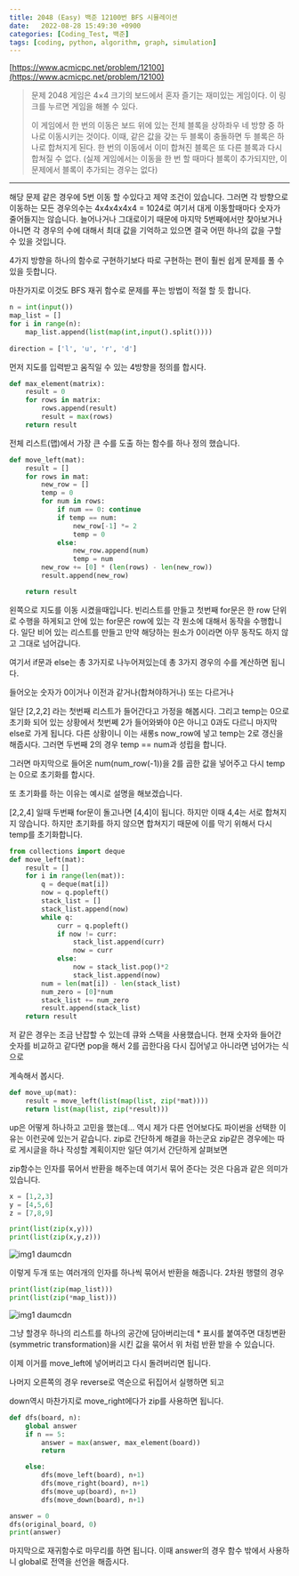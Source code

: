 ```yaml
---
title: 2048 (Easy) 백준 12100번 BFS 시뮬레이션
date:   2022-08-28 15:49:30 +0900
categories: [Coding_Test, 백준]
tags: [coding, python, algorithm, graph, simulation]
---
```


[https://www.acmicpc.net/problem/12100](https://www.acmicpc.net/problem/12100)

> 문제
> 2048 게임은 4×4 크기의 보드에서 혼자 즐기는 재미있는 게임이다. 이 링크를 누르면 게임을 해볼 수 있다.
> 
> 이 게임에서 한 번의 이동은 보드 위에 있는 전체 블록을 상하좌우 네 방향 중 하나로 이동시키는 것이다. 이때, 같은 값을 갖는 두 블록이 충돌하면 두 블록은 하나로 합쳐지게 된다. 한 번의 이동에서 이미 합쳐진 블록은 또 다른 블록과 다시 합쳐질 수 없다. (실제 게임에서는 이동을 한 번 할 때마다 블록이 추가되지만, 이 문제에서 블록이 추가되는 경우는 없다)

---

해당 문제 같은 경우에 5번 이동 할 수있다고 제약 조건이 있습니다. 그러면 각 방향으로 이동하는 모든 경우의수는 4x4x4x4x4 = 1024로 여기서 대게 이동할때마다 숫자가 줄어들지는 않습니다. 늘어나거나 그대로이기 때문에 마지막 5번째에서만 찾아보거나 아니면 각 경우의 수에 대해서 최대 값을 기억하고 있으면 결국 어떤 하나의 값을 구할 수 있을 것입니다.

4가지 방향을 하나의 함수로 구현하기보다 따로 구현하는 편이 훨씬 쉽게 문제를 풀 수 있을 듯합니다.

마찬가지로 이것도 BFS 재귀 함수로 문제를 푸는 방법이 적절 할 듯 합니다.

```py
n = int(input())
map_list = []
for i in range(n):
    map_list.append(list(map(int,input().split())))
    
direction = ['l', 'u', 'r', 'd']
```

먼저 지도를 입력받고 움직일 수 있는 4방향을 정의를 합시다.

```py
def max_element(matrix):
    result = 0
    for rows in matrix:
        rows.append(result)
        result = max(rows)
    return result
```

전체 리스트(맵)에서 가장 큰 수를 도출 하는 함수를 하나 정의 했습니다.

```py
def move_left(mat):
    result = []
    for rows in mat:
        new_row = []
        temp = 0
        for num in rows:
            if num == 0: continue
            if temp == num:
                new_row[-1] *= 2
                temp = 0
            else:
                new_row.append(num)
                temp = num
        new_row += [0] * (len(rows) - len(new_row))
        result.append(new_row)

    return result
```

왼쪽으로 지도를 이동 시켰을때입니다. 빈리스트를 만들고 첫번째 for문은 한 row 단위로 수행을 하게되고 안에 있는 for문은 row에 있는 각 원소에 대해서 동작을 수행합니다. 일단 비어 있는 리스트를 만들고 만약 해당하는 원소가 0이라면 아무 동작도 하지 않고 그대로 넘어갑니다.

여기서 if문과 else는 총 3가지로 나누어져있는데 총 3가지 경우의 수를 계산하면 됩니다.

들어오눈 숫자가 0이거나 이전과 같거나(합쳐야하거나) 또는 다르거나

일단 [2,2,2] 라는 첫번째 리스트가 들어간다고 가정을 해봅시다. 그리고 temp는 0으로 초기화 되어 있는 상황에서 첫번쩨 2가 들어와봐야 0은 아니고 0과도 다르니 마지막 else로 가게 됩니다. 다른 상황이니 이는 새롱s now_row에 넣고 temp는 2로 갱신을 해줍시다. 그러면 두번째 2의 경우 temp == num과 성립을 합니다.

그러면 마지막으로 들어온 num(num_row(-1))을 2를 곱한 값을 넣어주고 다시 temp는 0으로 초기화를 합시다.

또 초기화를 하는 이유는 예시로 설명을 해보겠습니다.

[2,2,4] 일때 두번째 for문이 돌고나면 [4,4]이 됩니다. 하지만 이때 4,4는 서로 합쳐지지 않습니다. 하지만 초기화를 하지 않으면 합쳐지기 때문에 이를 막기 위해서 다시 temp를 초기화합니다.

```py
from collections import deque
def move_left(mat):
    result = []
    for i in range(len(mat)):
        q = deque(mat[i])
        now = q.popleft()
        stack_list = []
        stack_list.append(now)
        while q:
            curr = q.popleft()
            if now != curr:
                stack_list.append(curr)
                now = curr
            else:
                now = stack_list.pop()*2
                stack_list.append(now)        
        num = len(mat[i]) - len(stack_list)
        num_zero = [0]*num
        stack_list += num_zero
        result.append(stack_list)
    return result
```

저 같은 경우는 조금 난잡할 수 있는데 큐와 스택을 사용했습니다. 현재 숫자와 들어간 숫자를 비교하고 같다면 pop을 해서 2를 곱한다음 다시 집어넣고 아니라면 넘어가는 식으로

계속해서 봅시다.

```py
def move_up(mat):
    result = move_left(list(map(list, zip(*mat))))
    return list(map(list, zip(*result)))
```
up은 어떻게 하나하고 고민을 했는데... 역시 제가 다른 언어보다도 파이썬을 선택한 이유는 이런곳에 있는거 같습니다. zip로 간단하게 해결을 하는군요 zip같은 경우에는 따로 게시글을 하나 작성할 계획이지만 일단 여기서 간단하게 살펴보면

zip함수는 인자를 묶어서 반환을 해주는데 여기서 묶어 준다는 것은 다음과 같은 의미가 있습니다.

```py
x = [1,2,3]
y = [4,5,6]
z = [7,8,9]

print(list(zip(x,y)))
print(list(zip(x,y,z)))
```

![img1 daumcdn](https://user-images.githubusercontent.com/85277660/211150041-0e72f08e-44ec-4b94-b7ea-d3ed645a452f.png)

이렇게 두개 또는 여러개의 인자를 하나씩 묶어서 반환을 해줍니다. 2차원 행렬의 경우

```py
print(list(zip(map_list)))
print(list(zip(*map_list)))
```

![img1 daumcdn](https://user-images.githubusercontent.com/85277660/211150050-2a76ea78-5164-4161-945d-fa163d0a72ba.png)

그냥 할경우 하나의 리스트를 하나의 공간에 담아버리는데 * 표시를 붙여주면 대칭변환(symmetric transformation)을 시킨 값을 묶어서 위 처럼 반환 받을 수 있습니다.

이제 이거를 move_left에 넣어버리고 다시 돌려버리면 됩니다.

나머지 오른쪽의 경우 reverse로 역순으로 뒤집어서 실행하면 되고

down역시 마찬가지로 move_right에다가 zip를 사용하면 됩니다.

```py
def dfs(board, n):
    global answer
    if n == 5:
        answer = max(answer, max_element(board))
        return

    else:
        dfs(move_left(board), n+1)
        dfs(move_right(board), n+1)
        dfs(move_up(board), n+1)
        dfs(move_down(board), n+1)

answer = 0
dfs(original_board, 0)
print(answer)
```
마지막으로 재귀함수로 마무리를 하면 됩니다. 이때 answer의 경우 함수 밖에서 사용하니 global로 전역을 선언을 해줍시다.